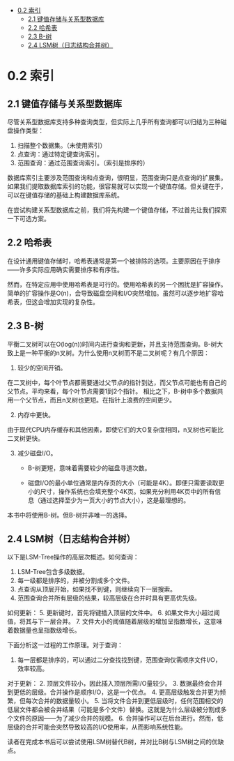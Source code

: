 <!-- START doctoc generated TOC please keep comment here to allow auto update -->
<!-- DON'T EDIT THIS SECTION, INSTEAD RE-RUN doctoc TO UPDATE -->

- [0.2 索引](#02-%E7%B4%A2%E5%BC%95)
  - [2.1 键值存储与关系型数据库](#21-%E9%94%AE%E5%80%BC%E5%AD%98%E5%82%A8%E4%B8%8E%E5%85%B3%E7%B3%BB%E5%9E%8B%E6%95%B0%E6%8D%AE%E5%BA%93)
  - [2.2 哈希表](#22-%E5%93%88%E5%B8%8C%E8%A1%A8)
  - [2.3 B-树](#23-b-%E6%A0%91)
  - [2.4 LSM树（日志结构合并树）](#24-lsm%E6%A0%91%E6%97%A5%E5%BF%97%E7%BB%93%E6%9E%84%E5%90%88%E5%B9%B6%E6%A0%91)

<!-- END doctoc generated TOC please keep comment here to allow auto update -->

# 0.2 索引



## 2.1 键值存储与关系型数据库

尽管关系型数据库支持多种查询类型，但实际上几乎所有查询都可以归结为三种磁盘操作类型：
1. 扫描整个数据集。（未使用索引）
2. 点查询：通过特定键查询索引。
3. 范围查询：通过范围查询索引。（索引是排序的）

数据库索引主要涉及范围查询和点查询，很明显，范围查询只是点查询的扩展集。如果我们提取数据库索引的功能，很容易就可以实现一个键值存储。但关键在于，可以在键值存储的基础上构建数据库系统。

在尝试构建关系型数据库之前，我们将先构建一个键值存储，不过首先让我们探索一下可选方案。



## 2.2 哈希表

在设计通用键值存储时，哈希表通常是第一个被排除的选项。主要原因在于排序——许多实际应用确实需要排序和有序性。

然而，在特定应用中使用哈希表是可行的。使用哈希表的另一个困扰是扩容操作。简单的扩容操作是O(n)，会导致磁盘空间和I/O突然增加。虽然可以逐步地扩容哈希表，但这会增加实现的复杂性。



## 2.3 B-树

平衡二叉树可以在O(log(n))时间内进行查询和更新，并且支持范围查询。B-树大致上是一种平衡的n叉树。为什么使用n叉树而不是二叉树呢？有几个原因：

1. 较少的空间开销。

  在二叉树中，每个叶节点都需要通过父节点的指针到达，而父节点可能也有自己的父节点。平均来看，每个叶节点需要1到2个指针。
  相比之下，B-树中多个数据共用一个父节点，而且n叉树也更短。在指针上浪费的空间更少。

2. 内存中更快。

  由于现代CPU内存缓存和其他因素，即使它们的大O复杂度相同，n叉树也可能比二叉树更快。

3. 减少磁盘I/O。

   - B-树更短，意味着需要较少的磁盘寻道次数。

   - 磁盘I/O的最小单位通常是内存页的大小（可能是4K）。即便只需要读取更小的尺寸，操作系统也会填充整个4K页。如果充分利用4K页中的所有信息（通过选择至少为一页大小的节点大小），这是最理想的。


本书中将使用B-树。但B-树并非唯一的选择。



## 2.4 LSM树（日志结构合并树）

以下是LSM-Tree操作的高层次概述。如何查询：
1. LSM-Tree包含多级数据。
2. 每一级都是排序的，并被分割成多个文件。
3. 点查询从顶层开始，如果找不到键，则继续向下一层搜索。
4. 范围查询合并所有层级的结果，较高层级在合并时具有更高优先级。

如何更新：
5. 更新键时，首先将键插入顶层的文件中。
6. 如果文件大小超过阈值，将其与下一层合并。
7. 文件大小的阈值随着层级的增加呈指数增长，这意味着数据量也呈指数级增长。

下面分析这一过程的工作原理。对于查询：
1. 每一层都是排序的，可以通过二分查找找到键，范围查询仅需顺序文件I/O，效率较高。

对于更新：
2. 顶层文件较小，因此插入顶层所需I/O量较少。
3. 数据最终会合并到更低的层级。合并操作是顺序I/O，这是一个优点。
4. 更高层级触发合并更为频繁，但每次合并的数据量较小。
5. 当将文件合并到更低层级时，任何范围相交的低层文件都会被合并结果（可能是多个文件）替换。这就是为什么层级被分割成多个文件的原因——为了减少合并的规模。
6. 合并操作可以在后台进行。然而，低层级的合并可能会突然导致较高的I/O使用率，从而影响系统性能。

读者在完成本书后可以尝试使用LSM树替代B树，并对比B树与LSM树之间的优缺点。